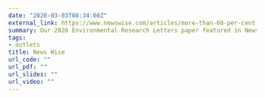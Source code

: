 ```yaml
---
date: "2020-03-03T08:34:00Z"
external_link: https://www.newswise.com/articles/more-than-60-per-cent-of-myanmar-s-mangroves-has-been-deforested-in-the-last-20-years-nus-study
summary: Our 2020 Environmental Research Letters paper featured in News Wise.
tags:
- outlets
title: News Wise
url_code: ""
url_pdf: ""
url_slides: ""
url_video: ""
---
```

